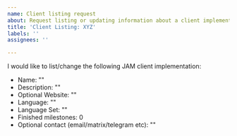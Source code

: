 ```yaml
---
name: Client listing request
about: Request listing or updating information about a client implementing the graypaper.
title: 'Client Listing: XYZ'
labels: ''
assignees: ''

---
```


<!---
Please make sure your team also registered interested with the Web3 Foundation directly, using the `JAM Prize Interest Form `: https://forms.gle/1Mgs7PX3yLM5x1d18

At best you can directly open a pull request adding/updating your client information yourself, thanks!

The file is located here:
https://github.com/w3f-webops/graypaper-website/blob/main/src/data/clients.json
-->

I would like to list/change the following JAM client implementation:

- Name: ""
- Description: ""
- Optional Website: ""
- Language: ""
- Language Set: ""
- Finished milestones: 0
- Optional contact (email/matrix/telegram etc): ""
